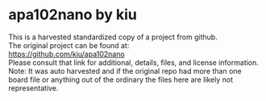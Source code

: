 
# apa102nano by kiu  
This is a harvested standardized copy of a project from github.  
The original project can be found at:  
https://github.com/kiu/apa102nano  
Please consult that link for additional, details, files, and license information.  
Note: It was auto harvested and if the original repo had more than one board file or anything out of the ordinary the files here are likely not representative.  
    